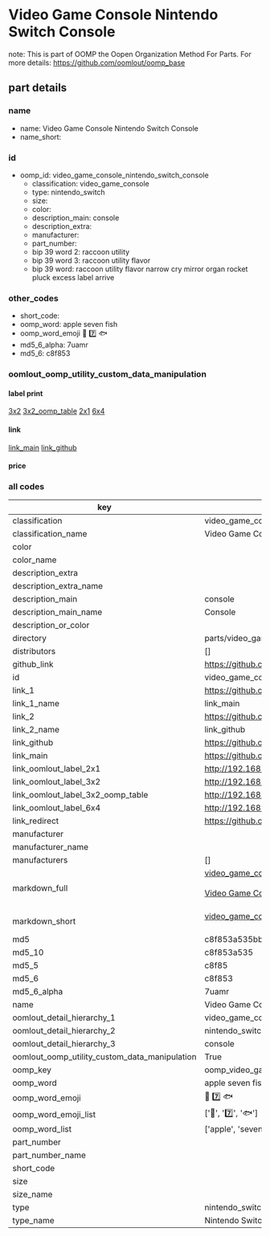 # Video Game Console Nintendo Switch Console  

note: This is part of OOMP the Oopen Organization Method For Parts. For more details: https://github.com/oomlout/oomp_base

##  part details
  







### name
* name: Video Game Console Nintendo Switch Console
* name_short: 
### id
* oomp_id: video_game_console_nintendo_switch_console
  * classification: video_game_console
  * type: nintendo_switch
  * size: 
  * color: 
  * description_main: console
  * description_extra: 
  * manufacturer: 
  * part_number: 
  * bip 39 word 2: raccoon utility
  * bip 39 word 3: raccoon utility flavor
  * bip 39 word: raccoon utility flavor narrow cry mirror organ rocket pluck excess label arrive

### other_codes
* short_code: 
* oomp_word: apple seven fish
* oomp_word_emoji :apple: :seven: :fish:
* md5_6_alpha: 7uamr
* md5_6: c8f853






### oomlout_oomp_utility_custom_data_manipulation
#### label print
[3x2](http://192.168.1.245:1112/?label=oomp%207uamr)
[3x2_oomp_table](http://192.168.1.108:1112/?label=oomp%207uamr)
[2x1](http://192.168.1.242:1112/?label=oomp%207uamr)
[6x4](http://192.168.1.55:1112/?label=oomp%207uamr)    

#### link

[link_main](https://github.com/oomlout/oomlout_oomp_version_1_messy/tree/main/parts/video_game_console_nintendo_switch_console) [link_github](https://github.com/oomlout/oomlout_oomp_version_1_messy/tree/main/parts/video_game_console_nintendo_switch_console)                             

#### price







### all codes 
| key | value |  
| --- | --- |  
| classification | video_game_console |  
| classification_name | Video Game Console |  
| color |  |  
| color_name |  |  
| description_extra |  |  
| description_extra_name |  |  
| description_main | console |  
| description_main_name | Console |  
| description_or_color |   |  
| directory | parts/video_game_console_nintendo_switch_console |  
| distributors | [] |  
| github_link | https://github.com/oomlout/oomlout_oomp_part_src/tree/main/parts/video_game_console_nintendo_switch_console |  
| id | video_game_console_nintendo_switch_console |  
| link_1 | https://github.com/oomlout/oomlout_oomp_version_1_messy/tree/main/parts/video_game_console_nintendo_switch_console |  
| link_1_name | link_main |  
| link_2 | https://github.com/oomlout/oomlout_oomp_version_1_messy/tree/main/parts/video_game_console_nintendo_switch_console |  
| link_2_name | link_github |  
| link_github | https://github.com/oomlout/oomlout_oomp_version_1_messy/tree/main/parts/video_game_console_nintendo_switch_console |  
| link_main | https://github.com/oomlout/oomlout_oomp_version_1_messy/tree/main/parts/video_game_console_nintendo_switch_console |  
| link_oomlout_label_2x1 | http://192.168.1.242:1112/?label=oomp%207uamr |  
| link_oomlout_label_3x2 | http://192.168.1.245:1112/?label=oomp%207uamr |  
| link_oomlout_label_3x2_oomp_table | http://192.168.1.108:1112/?label=oomp%207uamr |  
| link_oomlout_label_6x4 | http://192.168.1.55:1112/?label=oomp%207uamr |  
| link_redirect | https://github.com/oomlout/oomlout_oomp_version_1_messy/tree/main/parts/video_game_console_nintendo_switch_console |  
| manufacturer |  |  
| manufacturer_name |  |  
| manufacturers | [] |  
| markdown_full | [video_game_console_nintendo_switch_console](none)<br>[](none)<br>[Video Game Console Nintendo Switch Console](none)<br><br> |  
| markdown_short | [video_game_console_nintendo_switch_console](none)<br><br> |  
| md5 | c8f853a535bb738e361a9930b17c1582 |  
| md5_10 | c8f853a535 |  
| md5_5 | c8f85 |  
| md5_6 | c8f853 |  
| md5_6_alpha | 7uamr |  
| name | Video Game Console Nintendo Switch Console |  
| oomlout_detail_hierarchy_1 | video_game_console |  
| oomlout_detail_hierarchy_2 | nintendo_switch |  
| oomlout_detail_hierarchy_3 | console |  
| oomlout_oomp_utility_custom_data_manipulation | True |  
| oomp_key | oomp_video_game_console_nintendo_switch_console |  
| oomp_word | apple seven fish |  
| oomp_word_emoji | :apple: :seven: :fish: |  
| oomp_word_emoji_list | [':apple:', ':seven:', ':fish:'] |  
| oomp_word_list | ['apple', 'seven', 'fish'] |  
| part_number |  |  
| part_number_name |  |  
| short_code |  |  
| size |  |  
| size_name |  |  
| type | nintendo_switch |  
| type_name | Nintendo Switch |  
